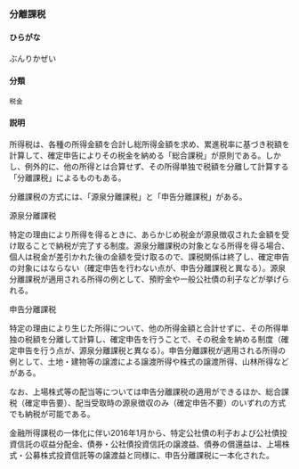 <div style="display:none;">

## [あ行](securities-terms?id=あ行)
## [か行](securities-terms?id=か行)
## [さ行](securities-terms?id=さ行)
## [た行](securities-terms?id=た行)
## [な行](securities-terms?id=な行)
## [は行](securities-terms?id=は行)

</div>

### 分離課税

#### ひらがな

ぶんりかぜい

#### 分類

`税金`

#### 説明

所得税は、各種の所得金額を合計し総所得金額を求め、累進税率に基づき税額を計算して、確定申告によりその税金を納める「総合課税」が原則である。しかし、例外的に、他の所得とは合算せず、その所得単独で税額を分離して計算する「分離課税」によるものもある。
 
分離課税の方式には、「源泉分離課税」と「申告分離課税」がある。
 
源泉分離課税
 
特定の理由により所得を得るときに、あらかじめ税金が源泉徴収された金額を受け取ることで納税が完了する制度。源泉分離課税の対象となる所得を得る場合、個人は税金が差引かれた後の金額を受け取るので、課税関係は終了し、確定申告の対象にはならない（確定申告を行わない点が、申告分離課税と異なる）。源泉分離課税が適用される所得の例として、預貯金や一般公社債の利子などが挙げられる。
 
申告分離課税
 
特定の理由により生じた所得について、他の所得金額と合計せずに、その所得単独の税額を分離して計算し、確定申告を行うことで、その税金を納める制度（確定申告を行う点が、源泉分離課税と異なる）。申告分離課税が適用される所得の例として、土地・建物等の譲渡による譲渡所得や株式の譲渡所得、山林所得などがある。
 
なお、上場株式等の配当等については申告分離課税の適用ができるほか、総合課税（確定申告要）、配当受取時の源泉徴収のみ（確定申告不要）のいずれの方式でも納税が可能である。
 
金融所得課税の一体化に伴い2016年1月から、特定公社債の利子および公社債投資信託の収益分配金、債券・公社債投資信託の譲渡益、債券の償還益は、上場株式・公募株式投資信託等の譲渡益と同様に、申告分離課税に一本化された。

<div style="display:none;">

## [ま行](securities-terms?id=ま行)
## [や行](securities-terms?id=や行)
## [ら行](securities-terms?id=ら行)
## [わ行](securities-terms?id=わ行)
## [英数字・記号](securities-terms?id=英数字・記号)

</div>

